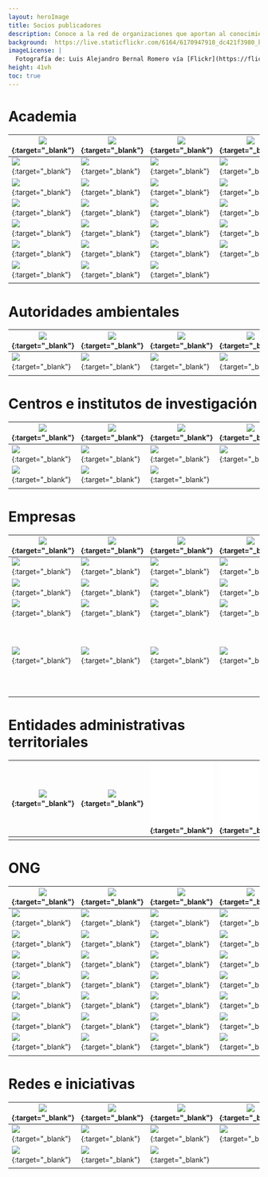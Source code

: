 ```yaml
---
layout: heroImage
title: Socios publicadores
description: Conoce a la red de organizaciones que aportan al conocimiento libre y gratuito sobre biodiversidad en el país.
background:  https://live.staticflickr.com/6164/6170947918_dc421f3980_b.jpg
imageLicense: |
  Fotografía de: Luis Alejandro Bernal Romero vía [Flickr](https://flic.kr/p/apiHPL) 
height: 41vh
toc: true
---
```



# Academia

|  [![](https://statics.sibcolombia.net/sib-resources/images/logos-socios/500px/lasalle.jpg)](https://www.gbif.org/publisher/478a9e81-e716-42dc-a68d-03487953a32e){:target="_blank"}  |  [![](https://statics.sibcolombia.net/sib-resources/images/logos-socios/portal-sib/Logo-unarino.png)](https://www.gbif.org/publisher/58c7e325-82fc-446d-9406-851b4d357db7){:target="_blank"}  |  [![](https://statics.sibcolombia.net/sib-resources/images/logos-socios/500px/udea.jpg)](http://www.gbif.org/publisher/cccff716-2694-4209-9f9e-2f7a484465a0){:target="_blank"}  |  [![](https://statics.sibcolombia.net/sib-resources/images/logos-socios/500px/uniandes.jpg)](https://www.gbif.org/publisher/77c64839-4c99-4a40-beb3-cd16afc23540){:target="_blank"}  |  [![](https://statics.sibcolombia.net/sib-resources/images/logos-socios/500px/univalle.jpg)](https://www.gbif.org/publisher/85be57ed-f187-49c9-b7ff-eaa622e06217){:target="_blank"}  |  [![](https://statics.sibcolombia.net/sib-resources/images/logos-socios/500px/unimagdalena.jpg)](https://www.gbif.org/publisher/30ff48bd-4dd1-429d-a5a5-348c8e5fbfb1){:target="_blank"} |
|---|---|---|---|---|---|
|  [![](https://statics.sibcolombia.net/sib-resources/images/logos-socios/500px/unal.jpg)](https://www.gbif.org/publisher/eac88d99-9f6c-4031-8fc4-8088f0e0dfe7){:target="_blank"}  |  [![](https://statics.sibcolombia.net/sib-resources/images/logos-socios/500px/uptc.jpg)](http://www.gbif.org/publisher/ad3f9c5f-5021-45a3-a7c4-3e64895f6f79){:target="_blank"}  |  [![](https://statics.sibcolombia.net/sib-resources/images/logos-socios/500px/puj.jpg)](http://www.gbif.org/publisher/0e2f2e28-7790-4c82-b8fb-6ef7b4c764e2){:target="_blank"}  |  [![](https://statics.sibcolombia.net/sib-resources/images/logos-socios/500px/utch.jpg)](http://www.gbif.org/publisher/073e52d4-44bd-41d7-bdfa-88c2735c694b){:target="_blank"}  |  [![](https://statics.sibcolombia.net/sib-resources/images/logos-socios/500px/uis.jpg)](http://www.gbif.org/publisher/6c147991-c3bf-453d-a778-3bea9a534804){:target="_blank"}  |  [![](https://statics.sibcolombia.net/sib-resources/images/logos-socios/500px/uco.jpg)](http://www.gbif.org/publisher/c8f840a3-4949-4e18-82e9-5771c3e57129){:target="_blank"} |
|  [![](https://statics.sibcolombia.net/sib-resources/images/logos-socios/500px/ut.jpg)](http://www.gbif.org/publisher/5a45153b-bdf9-44ae-b7a7-e3261896540b){:target="_blank"}  |  [![](https://statics.sibcolombia.net/sib-resources/images/logos-socios/500px/icesi.jpg)](http://www.gbif.org/publisher/7d91f9bd-f6cd-48e3-ba81-3c228cf5e13a){:target="_blank"}  |  [![](https://statics.sibcolombia.net/sib-resources/images/logos-socios/500px/itm.jpg)](http://www.gbif.org/publisher/34770310-601a-43e0-84fb-ed81661c2d00){:target="_blank"}  |  [![](https://statics.sibcolombia.net/sib-resources/images/logos-socios/500px/unicordoba.jpg)](http://www.gbif.org/publisher/dec5e6c9-0156-4fa0-b01c-e642dbff48fc){:target="_blank"}  |  [![](https://statics.sibcolombia.net/sib-resources/images/logos-socios/500px/utp.jpg)](http://www.gbif.org/publisher/06f46c98-9794-4d96-a014-aecdf24dbd7e){:target="_blank"}  |  [![](https://statics.sibcolombia.net/sib-resources/images/logos-socios/500px/uniamazonia.jpg)](http://www.gbif.org/publisher/256035fe-75ff-4a7c-94bc-86af590c9050){:target="_blank"} |
|  [![](https://statics.sibcolombia.net/sib-resources/images/logos-socios/500px/unbosque.jpg)](http://www.gbif.org/publisher/e0455781-2311-4b5b-8cc0-421d73e04f1b){:target="_blank"}  |  [![](https://statics.sibcolombia.net/sib-resources/images/logos-socios/500px/udistrital.jpg)](http://www.gbif.org/publisher/b8cd2cdb-ee95-409c-b1b8-e09bab4f9a70){:target="_blank"}  |  [![](https://statics.sibcolombia.net/sib-resources/images/logos-socios/500px/uniquindio.jpg)](http://www.gbif.org/publisher/bc709e2f-6eb4-4cbe-a295-e12eed0679f2){:target="_blank"}  |  [![](https://statics.sibcolombia.net/sib-resources/images/logos-socios/500px/ucaldas.jpg)](http://www.gbif.org/publisher/f7f9717e-9e50-4a00-a30f-7b134390a566){:target="_blank"}  |  [![](https://statics.sibcolombia.net/sib-resources/images/logos-socios/500px/itp.jpg)](http://www.gbif.org/publisher/882d4191-4161-4fde-9e94-20fbb44901c8){:target="_blank"}  |  [![](https://statics.sibcolombia.net/sib-resources/images/logos-socios/500px/unicauca.jpg)](http://www.gbif.org/publisher/695bd197-a0b6-4937-9867-414e84d3a96d){:target="_blank"} |
|  [![](https://statics.sibcolombia.net/sib-resources/images/logos-socios/500px/unillanos.jpg)](http://www.gbif.org/publisher/2fff5d0c-6bbd-432d-8832-cc4e307a267f){:target="_blank"}  |  [![](https://statics.sibcolombia.net/sib-resources/images/logos-socios/500px/ces.jpg)](http://www.gbif.org/publisher/450bdfce-76f7-483e-b4c4-cab6a3daebba){:target="_blank"}  |  [![](https://statics.sibcolombia.net/sib-resources/images/logos-socios/500px/udca.jpg)](http://www.gbif.org/publisher/814bd44e-34d6-46e1-a143-0c12d03f3eba){:target="_blank"}  |  [![](https://statics.sibcolombia.net/sib-resources/images/logos-socios/500px/upb.jpg)](http://www.gbif.org/publisher/9ad34578-87e3-4240-93ac-4b1a5c9347dc){:target="_blank"}  |  [![](https://statics.sibcolombia.net/sib-resources/images/logos-socios/500px/unipamplona.jpg)](https://www.gbif.org/publisher/96b23685-f195-4131-af29-ea9e160225dd){:target="_blank"}  |  [![](https://statics.sibcolombia.net/sib-resources/images/logos-socios/500px/unisucre.jpg)](https://www.gbif.org/publisher/341acb6e-2ed2-4c13-af14-5e00173e15f8){:target="_blank"} |
|  [![](https://statics.sibcolombia.net/sib-resources/images/logos-socios/500px/unisinu.jpg)](https://www.gbif.org/publisher/8d9a1a1c-a563-461e-85ef-002861f87bd7){:target="_blank"}  |  [![](https://statics.sibcolombia.net/sib-resources/images/logos-socios/500px/eafit.jpg)](https://www.gbif.org/publisher/57c6cd7f-e50f-441e-849a-3d2e1912cb92){:target="_blank"}  |  [![](https://statics.sibcolombia.net/sib-resources/images/logos-socios/500px/tdea.jpg)](https://www.gbif.org/publisher/63da1b44-176a-4e9b-b418-28fcc182c676){:target="_blank"}  |  [![](https://statics.sibcolombia.net/sib-resources/images/logos-socios/500px/unibague.jpg)](https://www.gbif.org/publisher/ec11396a-66ab-4e57-b9c1-a8aff1cb7a1d){:target="_blank"}  |  [![](https://statics.sibcolombia.net/sib-resources/images/logos-socios/500px/corhuila.jpg)](https://www.gbif.org/publisher/57dfb71a-f0aa-47c2-b997-30c6048dc98a){:target="_blank"}  |  [![](https://statics.sibcolombia.net/sib-resources/images/logos-socios/500px/utadeo.jpg)](https://www.gbif.org/publisher/81724943-d4d5-4b72-bfd6-3cfc5725c12a){:target="_blank"} |
|  [![](https://sibcolombia.net/wp-content/uploads/2021/05/usbcali.jpg)](https://www.gbif.org/publisher/0a1fecc6-cc98-47d7-bdd0-42f3c051072f){:target="_blank"}  |  [![](https://statics.sibcolombia.net/sib-resources/images/logos-socios/ipt/unilibre.jpg)](https://www.gbif.org/publisher/0b6c758d-aeac-4bea-a8c9-bd1703468b8a){:target="_blank"} |[![](https://statics.sibcolombia.net/sib-resources/images/logos-socios/ipt/unipaz.jpg)](https://www.gbif.org/publisher/e4a87e1f-4ff8-4d2e-bcd1-0929678abab9){:target="_blank"} | | | |
| | | | | | |



# Autoridades ambientales

|  [![](https://statics.sibcolombia.net/sib-resources/images/logos-socios/500px/cam.jpg)](https://www.gbif.org/publisher/01557d7b-fe92-442a-915c-cc4709eaed23){:target="_blank"}  |  [![](https://statics.sibcolombia.net/sib-resources/images/logos-socios/500px/car.jpg)](https://www.gbif.org/publisher/47380c8a-0edd-4036-b1bc-d852cba8232f){:target="_blank"}  |  [![](https://statics.sibcolombia.net/sib-resources/images/logos-socios/500px/carder.jpg)](https://www.gbif.org/publisher/530adb60-b968-4804-8571-4e8f74b9539d){:target="_blank"}  |  [![](https://statics.sibcolombia.net/sib-resources/images/logos-socios/500px/cdmb.jpg)](https://www.gbif.org/publisher/7a079928-aee9-418a-b083-6152d01c78d6){:target="_blank"}  |  [![](https://statics.sibcolombia.net/sib-resources/images/logos-socios/500px/coralina.jpg)](https://www.gbif.org/publisher/73b7431a-7a64-47f6-9c1b-a030e1a67fa4){:target="_blank"}  |  [![](https://statics.sibcolombia.net/sib-resources/images/logos-socios/500px/corantioquia.jpg)](https://www.gbif.org/publisher/15b278a8-1356-4f7b-ba32-3c733c3d0aac){:target="_blank"} |
|---|---|---|---|---|---|
|  [![](https://statics.sibcolombia.net/sib-resources/images/logos-socios/500px/cormacarena.jpg)](http://www.gbif.org/publisher/4b3fc3ac-227f-477d-9853-cfa76044d108){:target="_blank"}  |  [![](https://statics.sibcolombia.net/sib-resources/images/logos-socios/500px/cornare.jpg)](http://www.gbif.org/publisher/1106e179-e49f-461f-95a6-459bf4d53c1b){:target="_blank"}  |  [![](https://statics.sibcolombia.net/sib-resources/images/logos-socios/500px/corpoamazonia.jpg)](http://www.gbif.org/publisher/52f50975-7f82-4945-8e98-90b983a89bfc){:target="_blank"}  |  [![](https://statics.sibcolombia.net/sib-resources/images/logos-socios/500px/corpoboyaca.jpg)](https://www.gbif.org/publisher/03fefd3c-2809-4966-810d-a6c2205ab899  ){:target="_blank"}  |  [![](https://statics.sibcolombia.net/sib-resources/images/logos-socios/500px/corpocaldas.jpg)](http://www.gbif.org/publisher/015d5ac7-2644-49e9-815e-79468647d6af){:target="_blank"}  |  [![](https://statics.sibcolombia.net/sib-resources/images/logos-socios/500px/corpochivor.jpg)](https://www.gbif.org/publisher/6e051633-cbf0-4729-be54-f7be1e078c97  ){:target="_blank"} |
| | | | | | |


# Centros e institutos de investigación

|  [![](https://statics.sibcolombia.net/sib-resources/images/logos-socios/500px/agrosavia.jpg)](https://www.gbif.org/publisher/488f6b87-5688-4c9a-928c-2d5355054b01){:target="_blank"}  |  [![](https://statics.sibcolombia.net/sib-resources/images/logos-socios/500px/bios.jpg)](http://www.gbif.org/publisher/56d218dd-b62e-4ee5-bde6-15f013ad99bb){:target="_blank"}  |  [![](https://statics.sibcolombia.net/sib-resources/images/logos-socios/500px/cenicafe.jpg)](https://www.gbif.org/publisher/da583013-8a1b-4570-b0e4-c7cb25b2e7bf){:target="_blank"}  |  [![](https://statics.sibcolombia.net/sib-resources/images/logos-socios/500px/cenipalma.jpg)](https://www.gbif.org/publisher/23fe61fe-622d-4523-ae45-8c931f22c534){:target="_blank"}  |  [![](https://statics.sibcolombia.net/sib-resources/images/logos-socios/500px/ciat.jpg)](https://www.gbif.org/publisher/fee3882f-5360-4f01-a1ca-767c48fa629c){:target="_blank"}  |  [![](https://statics.sibcolombia.net/sib-resources/images/logos-socios/500px/cipav.jpg)](https://www.gbif.org/publisher/2e7ea925-e11c-451c-9841-0a8e85e5c5dc){:target="_blank"} |
|---|---|---|---|---|---|
|  [![](https://statics.sibcolombia.net/sib-resources/images/logos-socios/500px/corpogen.jpg)](https://www.gbif.org/publisher/2730ae30-29d6-4aa2-99ee-26f483fa718b){:target="_blank"}  |  [![](https://statics.sibcolombia.net/sib-resources/images/logos-socios/500px/iavh.jpg)](http://www.gbif.org/publisher/2a7e3080-28a9-11dd-97cd-b8a03c50a862){:target="_blank"}  |  [![](https://statics.sibcolombia.net/sib-resources/images/logos-socios/500px/icmt.jpg)](http://www.gbif.org/publisher/831c8ca0-3806-4796-b8a3-fb5f15813749){:target="_blank"}  |  [![](https://statics.sibcolombia.net/sib-resources/images/logos-socios/500px/iiap.jpg)](https://www.gbif.org/publisher/e1050db2-9faf-4d72-b860-295debaf9d2a){:target="_blank"}  |  [![](https://statics.sibcolombia.net/sib-resources/images/logos-socios/500px/inciva.jpg)](http://www.gbif.org/publisher/a7e6d0ba-9e3d-4be2-b3ac-2c5e812e0a31){:target="_blank"}  |  [![](https://statics.sibcolombia.net/sib-resources/images/logos-socios/500px/ins.jpg)](https://www.gbif.org/publisher/b8b274e0-3216-48b8-afea-5616ec326ce1){:target="_blank"} |
|  [![](https://statics.sibcolombia.net/sib-resources/images/logos-socios/500px/invemar.jpg)](https://www.gbif.org/publisher/f072f648-b8a4-47a0-9e1c-89d790645b5a){:target="_blank"}  |  [![](https://statics.sibcolombia.net/sib-resources/images/logos-socios/500px/sinchi.jpg)](https://www.gbif.org/publisher/9d77fdeb-100f-4b29-98ad-4effdd824457){:target="_blank"} |[![](https://statics.sibcolombia.net/sib-resources/images/logos-socios/portal-sib/tomogrande.jpg )](https://www.gbif.org/publisher/84ecbadd-3529-41ea-a954-12e151eb2755){:target="_blank"} |
| | | | | | |

# Empresas

 |  [![](https://statics.sibcolombia.net/sib-resources/images/logos-socios/500px/anglogoldashanti.jpg)](https://www.gbif.org/publisher/df604473-66f0-444d-94c4-22795f268afe){:target="_blank"}  |  [![](https://statics.sibcolombia.net/sib-resources/images/logos-socios/500px/ab.jpg)](https://www.gbif.org/es/publisher/6d1beb45-43bc-499a-85a0-f06f67e81591){:target="_blank"}  |  [![](https://statics.sibcolombia.net/sib-resources/images/logos-socios/500px/aigos.jpg)](https://www.gbif.org/publisher/eea64f26-8fd5-49fb-be7e-a1d4cfc051ee){:target="_blank"}  |  [![](https://statics.sibcolombia.net/sib-resources/images/logos-socios/500px/anadarko.jpg)](https://www.gbif.org/publisher/b5904aaf-02c7-4ff3-85a6-0f528dbb632e){:target="_blank"}  |  [![](https://statics.sibcolombia.net/sib-resources/images/logos-socios/500px/biotica.jpg)](https://www.gbif.org/publisher/8e6bc843-c1b4-4b10-b546-881f06049004){:target="_blank"}  |  [![](https://statics.sibcolombia.net/sib-resources/images/logos-socios/500px/celsia.jpg)](https://www.gbif.org/publisher/0fd86a13-3d0d-4d6e-b809-2811706f35d6){:target="_blank"} |
|---|---|---|---|---|---|
|  [![](https://statics.sibcolombia.net/sib-resources/images/logos-socios/500px/cerrejon.jpg)](https://www.gbif.org/publisher/14fb9c57-68a5-4870-b434-5355df7a9c3c){:target="_blank"}  |  [![](https://statics.sibcolombia.net/sib-resources/images/logos-socios/500px/cerromatoso.jpg)](https://www.gbif.org/publisher/1a4f4e64-eb3d-42c3-a359-1be3869b3a20){:target="_blank"}  |  [![](https://statics.sibcolombia.net/sib-resources/images/logos-socios/500px/ciprogress.jpg)](https://www.gbif.org/publisher/03a8bc52-9c2e-4aee-8dd7-9b4d279e4960){:target="_blank"}  |  [![](https://statics.sibcolombia.net/sib-resources/images/logos-socios/500px/comfenalco.jpg)](http://www.gbif.org/publisher/0c0c7309-6a47-4760-9f5c-a48f6d354f75){:target="_blank"}  |  [![](https://statics.sibcolombia.net/sib-resources/images/logos-socios/500px/cunaguaro.jpg)](https://www.gbif.org/publisher/c5245889-c63d-48fa-ae4b-90ddd74f1d2d){:target="_blank"}  |  [![](https://statics.sibcolombia.net/sib-resources/images/logos-socios/ipt/enel.jpg)](https://www.gbif.org/publisher/f442f96e-2017-4cf5-b19f-1f3320ae7577){:target="_blank"} |
|  [![](https://statics.sibcolombia.net/sib-resources/images/logos-socios/ipt/epm.jpg)](https://www.gbif.org/publisher/d42b7e5d-a3e5-4fc2-8b3d-105336d70898){:target="_blank"}  |  [![](https://statics.sibcolombia.net/sib-resources/images/logos-socios/500px/geb.jpg)](https://www.gbif.org/publisher/2977895d-3ce2-4fb9-b62e-a775c8fd9304){:target="_blank"}  |  [![](https://statics.sibcolombia.net/sib-resources/images/logos-socios/500px/hatovial.jpg)](https://www.gbif.org/publisher/90d2e455-c279-4bf1-ba87-806495641e18){:target="_blank"}  |  [![](https://statics.sibcolombia.net/sib-resources/images/logos-socios/500px/holcim.jpg)](https://www.gbif.org/publisher/5e08abdd-46a0-45ec-a2e5-93348975b11d){:target="_blank"}  |  [![](https://statics.sibcolombia.net/sib-resources/images/logos-socios/500px/inerco.jpg)](https://www.gbif.org/publisher/9a21807b-b9c5-4071-b393-764f3cd58abc){:target="_blank"}  |  [![](https://statics.sibcolombia.net/sib-resources/images/logos-socios/500px/isagen.jpg)](https://www.gbif.org/publisher/04ce62dd-30ec-4d98-8b30-b09cafc3ac38){:target="_blank"} |
|  [![](https://statics.sibcolombia.net/sib-resources/images/logos-socios/500px/lapintada.jpg)](https://www.gbif.org/publisher/db41c5c6-d34a-4d27-8ac9-0c8d085393f7){:target="_blank"}  |  [![](https://statics.sibcolombia.net/sib-resources/images/logos-socios/500px/moam.jpg)](https://www.gbif.org/publisher/9a21807b-b9c5-4071-b393-764f3cd58abc){:target="_blank"}  |  [![](https://statics.sibcolombia.net/sib-resources/images/logos-socios/500px/bicentenario.jpg)](http://www.gbif.org/publisher/c3da1f49-b2c8-4751-b72f-28855546ec4c){:target="_blank"}  |  [![](https://statics.sibcolombia.net/sib-resources/images/logos-socios/500px/promigas.jpg)](https://www.gbif.org/publisher/dbc2ab56-d499-403c-8db5-c1a49cd0b75f){:target="_blank"}  |  [![](https://statics.sibcolombia.net/sib-resources/images/logos-socios/500px/stratos.jpg)](https://www.gbif.org/publisher/2c542862-b9dd-40fc-8260-fb434997efa7){:target="_blank"}  |  [![](https://statics.sibcolombia.net/sib-resources/images/logos-socios/500px/terrasos.jpg)](https://www.gbif.org/publisher/f5db868f-e5bf-4208-bd9d-d4063ae1c825){:target="_blank"} |
|  [![](https://statics.sibcolombia.net/sib-resources/images/logos-socios/500px/fnc.jpg)](https://www.gbif.org/publisher/fe602f47-b553-4291-b6e5-197b9837e167){:target="_blank"}  |  [![](https://statics.sibcolombia.net/sib-resources/images/logos-socios/500px/fedecacao.jpg)](https://www.gbif.org/publisher/37c1c493-782c-4f53-914d-b1f66cdcf61c){:target="_blank"}  |  [![](https://statics.sibcolombia.net/sib-resources/images/logos-socios/500px/carsa.jpg)](https://www.gbif.org/publisher/4d14137b-ce2c-4111-98a9-0078f5d53237){:target="_blank"} |  [![](https://statics.sibcolombia.net/sib-resources/images/logos-socios/500px/ecopetrol.jpg)](https://www.gbif.org/publisher/d5ef14a1-5177-4547-9ce2-46d84a4214eb){:target="_blank"}  |  [![](/comunidad/imagenes/W_Logo500x500.jpg)](){:target="_blank"}  |  [![](/comunidad/imagenes/W_Logo500x500.jpg)](){:target="_blank"} |
| | | | | | |


# Entidades administrativas territoriales

|  [![](https://statics.sibcolombia.net/sib-resources/images/logos-socios/500px/sanandres.jpg)](https://www.gbif.org/publisher/c0fa6fbb-cc9b-423b-b801-c1bb28d6467d){:target="_blank"}  |  [![](https://statics.sibcolombia.net/sib-resources/images/logos-socios/500px/jbb.jpg)](http://www.gbif.org/publisher/eace4687-50e8-4f9a-829b-29ff8ff1fa8b){:target="_blank"}  |  [![](/comunidad/imagenes/W_Logo500x500.jpg)](){:target="_blank"}  |  [![](/comunidad/imagenes/W_Logo500x500.jpg)](){:target="_blank"}  |  [![](/comunidad/imagenes/W_Logo500x500.jpg)](){:target="_blank"}  |  [![](/comunidad/imagenes/W_Logo500x500.jpg)](){:target="_blank"} |
|---|---|---|---|---|---|
| | | | | | |


# ONG

|  [![](https://statics.sibcolombia.net/sib-resources/images/logos-socios/500px/abc.jpg)](https://www.gbif.org/publisher/c803f6f5-2c6a-4b41-8c15-768d48ef1c8c){:target="_blank"}  |  [![](https://statics.sibcolombia.net/sib-resources/images/logos-socios/500px/bosqhum.jpg)](http://www.gbif.org/publisher/e174384d-ee9a-4ed8-b4f4-0ec3a8fa5e39){:target="_blank"}  |  [![](https://statics.sibcolombia.net/sib-resources/images/logos-socios/500px/cabildoverde.jpg)](http://www.gbif.org/publisher/70f5f94a-045f-453e-aae9-c60133376231){:target="_blank"}  |  [![](https://statics.sibcolombia.net/sib-resources/images/logos-socios/500px/calidris.jpg)](https://www.gbif.org/publisher/a2f1c6f5-88de-4fc5-891a-336259f32f4e){:target="_blank"}  |  [![](https://statics.sibcolombia.net/sib-resources/images/logos-socios/500px/cuencaverde.jpg)](https://www.gbif.org/pt/publisher/47844d46-753c-44c5-8a1d-b50fa69f7ddc){:target="_blank"}  |  [![](https://statics.sibcolombia.net/sib-resources/images/logos-socios/500px/biodiversa.jpg)](http://www.gbif.org/publisher/acdeb4a9-78c7-423b-bb21-fb5c4e515854){:target="_blank"} |
|---|---|---|---|---|---|
|  [![](https://statics.sibcolombia.net/sib-resources/images/logos-socios/500px/corporacionsanjorge.jpg)](http://www.gbif.org/publisher/1904954c-81e7-4254-9778-ae3deed93de6){:target="_blank"}  |  [![](https://statics.sibcolombia.net/sib-resources/images/logos-socios/500px/ecomares.jpg)](http://www.gbif.org/publisher/4bd6f687-197e-4d61-ad04-965c86f5a4dd){:target="_blank"}  |  [![](https://statics.sibcolombia.net/sib-resources/images/logos-socios/500px/cerrobravo.jpg)](https://www.gbif.org/publisher/2475808f-450e-4079-9a23-fa7ba6d14845){:target="_blank"}  |  [![](https://statics.sibcolombia.net/sib-resources/images/logos-socios/500px/fundcentrodeprimates.jpg)](https://www.gbif.org/publisher/17f4782d-46d3-43df-bfb1-e190f972073a){:target="_blank"}  |  [![](https://statics.sibcolombia.net/sib-resources/images/logos-socios/500px/fedena.jpg)](https://www.gbif.org/publisher/005015df-170c-4f12-8e01-19877f1deba8){:target="_blank"}  |  [![](https://statics.sibcolombia.net/sib-resources/images/logos-socios/500px/orinoquiabiodiversa.jpg)](http://www.gbif.org/publisher/111b5370-2936-4e4e-a772-7d681a7127c1){:target="_blank"} |
|  [![](https://statics.sibcolombia.net/sib-resources/images/logos-socios/500px/alma.jpg)](https://www.gbif.org/publisher/05827c69-a802-472f-bbe3-76629dfd57a7){:target="_blank"}  |  [![](https://statics.sibcolombia.net/sib-resources/images/logos-socios/500px/cunaguaro.jpg)](https://www.gbif.org/publisher/827fad55-4521-496e-949c-28e3b0428765){:target="_blank"}  |  [![](https://statics.sibcolombia.net/sib-resources/images/logos-socios/500px/chimbilako.jpg)](https://www.gbif.org/publisher/76d82379-e2a3-4a1f-9b55-2ec5c9f87532){:target="_blank"}  |  [![](https://statics.sibcolombia.net/sib-resources/images/logos-socios/500px/colombiaazul.jpg)](https://www.gbif.org/publisher/32665a46-4074-474a-85a5-110db4f55fa8){:target="_blank"}  |  [![](https://statics.sibcolombia.net/sib-resources/images/logos-socios/500px/ecohabitats.jpg)](https://www.gbif.org/publisher/4dad347c-f297-46ee-9755-fda443b966d7){:target="_blank"}  |  [![](https://statics.sibcolombia.net/sib-resources/images/logos-socios/500px/ecotropico.jpg)](https://www.gbif.org/publisher/c7e55c34-9c2d-46d5-9ca0-7aaad06b179a){:target="_blank"} |
|  [![](https://statics.sibcolombia.net/sib-resources/images/logos-socios/500px/elrefugio.jpg)](http://www.gbif.org/publisher/a705fc03-2aaa-4f52-af96-bd6f3000df4f){:target="_blank"}  |  [![](https://statics.sibcolombia.net/sib-resources/images/logos-socios/500px/entropika.jpg)](http://www.gbif.org/publisher/3a56fbe7-467b-4018-8876-f73dede15ea2){:target="_blank"}  |  [![](https://statics.sibcolombia.net/sib-resources/images/logos-socios/500px/gaia.jpg)](http://www.gbif.org/publisher/cd9bc4b5-4375-4991-aec5-0b4443b5d7a6){:target="_blank"}  |  [![](https://statics.sibcolombia.net/sib-resources/images/logos-socios/500px/guayacanal.jpg)](https://www.gbif.org/publisher/00a915e7-b4e2-4795-bcbf-45e4dda0e927){:target="_blank"}  |  [![](https://statics.sibcolombia.net/sib-resources/images/logos-socios/500px/humedales.jpg)](http://www.gbif.org/publisher/85aae44a-2a4c-4a3f-92cc-a1a8d27b90fa){:target="_blank"}  |  [![](https://statics.sibcolombia.net/sib-resources/images/logos-socios/500px/lapalmita.jpg)](http://www.gbif.org/publisher/fb92ab7b-65fe-4353-9c4b-99ee81c91feb){:target="_blank"} |
|  [![](https://statics.sibcolombia.net/sib-resources/images/logos-socios/500px/macuaticos.jpg)](http://www.gbif.org/publisher/29808b4c-81a6-4f60-9df4-bdb9a08f74b8){:target="_blank"}  |  [![](https://statics.sibcolombia.net/sib-resources/images/logos-socios/500px/malpelo.jpg)](https://www.gbif.org/publisher/ef3ec46c-c2e6-4674-a663-77b334fa6003){:target="_blank"}  |  [![](https://statics.sibcolombia.net/sib-resources/images/logos-socios/500px/natura.jpg)](https://www.gbif.org/publisher/f52593de-ac30-49ea-8e3e-07cf745249ec){:target="_blank"}  |  [![](https://statics.sibcolombia.net/sib-resources/images/logos-socios/500px/fundacionorinoquia.jpg)](http://www.gbif.org/publisher/685633c3-05f9-4e44-bf4f-8dfdd0654072){:target="_blank"}  |  [![](https://statics.sibcolombia.net/sib-resources/images/logos-socios/500px/panthera.jpg)](http://www.gbif.org/publisher/4eb145f4-b1b0-4b94-8edc-e814fd77a4e8){:target="_blank"}  |  [![](https://statics.sibcolombia.net/sib-resources/images/logos-socios/500px/prosierra.jpg)](https://www.gbif.org/publisher/6fd43b88-b13f-4547-94ab-1720f2a3b7ed){:target="_blank"} |
|  [![](https://statics.sibcolombia.net/sib-resources/images/logos-socios/500px/tortugasdelmar.jpg)](http://www.gbif.org/publisher/4fd780a2-60b9-480f-8550-124b1604143f){:target="_blank"}  |  [![](https://statics.sibcolombia.net/sib-resources/images/logos-socios/500px/ftropico.jpg)](http://www.gbif.org/publisher/8825eec2-5312-4e2a-ada4-41b907818fdf){:target="_blank"}  |  [![](https://statics.sibcolombia.net/sib-resources/images/logos-socios/500px/tropicoalto.jpg)](https://www.gbif.org/publisher/a0f40644-1fec-42d8-af64-0bce3e9d76d2){:target="_blank"}  |  [![](https://statics.sibcolombia.net/sib-resources/images/logos-socios/500px/omacha.jpg)](https://www.gbif.org/publisher/986e56a2-5615-407d-8351-a4bac59fd303){:target="_blank"}  |  [![](https://statics.sibcolombia.net/sib-resources/images/logos-socios/500px/gaica.jpg)](http://www.gbif.org/publisher/1447752d-0ee4-4951-a0fb-b1f2acb977af){:target="_blank"}  |  [![](https://statics.sibcolombia.net/sib-resources/images/logos-socios/500px/jbgp.jpg)](http://www.gbif.org/publisher/698acf43-05cd-4b45-8107-7c666d87f77c){:target="_blank"} |
|  [![](https://statics.sibcolombia.net/sib-resources/images/logos-socios/500px/jotaudo.jpg)](http://www.gbif.org/publisher/b98ce289-a492-4bcf-8e57-623ddfadab10){:target="_blank"}  |  [![](https://statics.sibcolombia.net/sib-resources/images/logos-socios/500px/jbm.jpg)](http://www.gbif.org/publisher/927793ba-72ba-43b3-8794-a22c78be5070){:target="_blank"}  |  [![](https://statics.sibcolombia.net/sib-resources/images/logos-socios/500px/jbq.jpg)](https://www.gbif.org/publisher/e144e6ee-503e-4bd9-9eff-f2fc77473642){:target="_blank"}  |  [![](https://statics.sibcolombia.net/sib-resources/images/logos-socios/500px/paisajesrurales.jpg)](http://www.gbif.org/publisher/2627e955-93f5-4206-bac5-a1e3bd91ee37){:target="_blank"}  |  [![](https://statics.sibcolombia.net/sib-resources/images/logos-socios/500px/patrimonionatural.jpg)](https://www.gbif.org/publisher/190b47cb-54d5-4b87-9c1e-22b0483fe071){:target="_blank"}  |  [![](https://statics.sibcolombia.net/sib-resources/images/logos-socios/500px/procat.jpg)](http://www.gbif.org/publisher/13a1e31d-4046-4c80-8a06-f97a4eb8cf53){:target="_blank"} |
|  [![](https://statics.sibcolombia.net/sib-resources/images/logos-socios/500px/selva.jpg)](https://www.gbif.org/publisher/567cdb5e-5bb3-42e1-ae07-ffa6fc60b56e){:target="_blank"}  |  [![](https://statics.sibcolombia.net/sib-resources/images/logos-socios/500px/wcs.jpg)](https://www.gbif.org/publisher/0c23482f-89f3-4efa-b6ed-7b25dadde4fc){:target="_blank"}  |  [![](https://statics.sibcolombia.net/sib-resources/images/logos-socios/500px/yoluka.jpg)](https://www.gbif.org/publisher/c0252e99-c6d0-449e-8106-508be14c34fa){:target="_blank"}  |  [![](https://statics.sibcolombia.net/sib-resources/images/logos-socios/500px/zoobaq.jpg)](http://www.gbif.org/publisher/c3809434-1211-4b43-b20c-bd940780d30e){:target="_blank"}  |  [![](https://statics.sibcolombia.net/sib-resources/images/logos-socios/500px/wwf.jpg)](https://www.gbif.org/publisher/feef46fb-6287-41f4-b3db-5f9dff600ab8){:target="_blank"} | |
| | | | | | |

# Redes e iniciativas

|  [![](https://statics.sibcolombia.net/sib-resources/images/logos-socios/500px/abo.jpg)](http://www.gbif.org/publisher/8251fe14-04e1-483f-9ae6-46cf83ff76fa){:target="_blank"}  |  [![](https://statics.sibcolombia.net/sib-resources/images/logos-socios/500px/acictios.jpg)](http://www.gbif.org/publisher/adaeb73b-8f3b-433c-ab2e-a8ca68a7c7ea){:target="_blank"}  |  [![](https://statics.sibcolombia.net/sib-resources/images/logos-socios/500px/aco.jpg)](https://www.gbif.org/publisher/3674c091-7058-4d7f-9b07-6dc163f1accf){:target="_blank"}  |  [![](https://statics.sibcolombia.net/sib-resources/images/logos-socios/ipt/acz.jpg)](https://www.gbif.org/publisher/3ecddc17-a081-4e85-92c3-d8e31716342c){:target="_blank"}  |  [![](https://statics.sibcolombia.net/sib-resources/images/logos-socios/500px/apc.jpg)](http://www.gbif.org/publisher/76513b28-548d-480a-8859-bd7f45f8724b){:target="_blank"}  |  [![](https://statics.sibcolombia.net/sib-resources/images/logos-socios/500px/coleoptera.jpg)](https://www.gbif.org/publisher/2c39be5c-c11e-46d0-bcb4-552f2072d19f){:target="_blank"} |
|---|---|---|---|---|---|
|  [![](https://statics.sibcolombia.net/sib-resources/images/logos-socios/500px/ebird.jpg)](https://www.gbif.org/publisher/e2e717bf-551a-4917-bdc9-4fa0f342c530){:target="_blank"}  |  [![](https://statics.sibcolombia.net/sib-resources/images/logos-socios/500px/invbasa.jpg)](https://www.gbif.org/publisher/92974254-6777-4a79-8865-a89a83f13e57){:target="_blank"}  |  [![](https://statics.sibcolombia.net/sib-resources/images/logos-socios/500px/inat.jpg)](https://www.gbif.org/publisher/28eb1a3f-1c15-4a95-931a-4af90ecb574d){:target="_blank"}  |  [![](https://statics.sibcolombia.net/sib-resources/images/logos-socios/500px/pispesca.jpg)](https://www.gbif.org/publisher/9b024f83-e4ac-44ff-86ab-c2a6f0da9726){:target="_blank"}  |  [![](https://statics.sibcolombia.net/sib-resources/images/logos-socios/500px/resnatur.jpg)](https://www.gbif.org/es/publisher/38c1ea4f-4ce4-4dbb-8d01-7e0149f16bcd){:target="_blank"}  |  [![](https://statics.sibcolombia.net/sib-resources/images/logos-socios/500px/rnjb.jpg)](https://www.gbif.org/publisher/278c2395-6edb-41f4-8f0a-0abd13656901){:target="_blank"} |
|  [![](https://statics.sibcolombia.net/sib-resources/images/logos-socios/500px/rnoa.jpg)](https://www.gbif.org/publisher/dc282b9d-8f3b-4197-b174-ba5272721a6f){:target="_blank"}  |  [![](https://statics.sibcolombia.net/sib-resources/images/logos-socios/500px/scmas.jpg)](https://www.gbif.org/publisher/4a88507e-5d15-44a4-98cb-a4a0ac13f113){:target="_blank"}  |  [![](https://statics.sibcolombia.net/sib-resources/images/logos-socios/500px/seak.jpg)](http://www.gbif.org/publisher/d54819fb-3423-49b9-bac4-5ac1624f9070){:target="_blank"} | | | |
| | | | | | |


